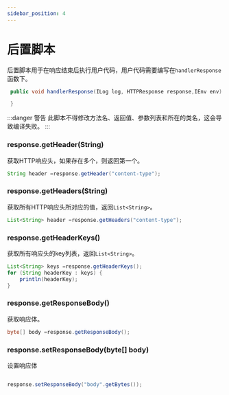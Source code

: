 ```yaml
---
sidebar_position: 4
---
```


# 后置脚本


后置脚本用于在响应结束后执行用户代码，用户代码需要编写在`handlerResponse`函数下。
```java
 public void handlerResponse(ILog log, HTTPResponse response,IEnv env) {

 }
```

:::danger 警告
此脚本不得修改方法名、返回值、参数列表和所在的类名，这会导致编译失败。
:::


### response.getHeader(String)

获取HTTP响应头，如果存在多个，则返回第一个。
```java title="示例"
String header =response.getHeader("content-type");
```

### response.getHeaders(String)

获取所有HTTP响应头所对应的值，返回`List<String>`。
```java title="示例"
List<String> header =response.getHeaders("content-type");
```

### response.getHeaderKeys()

获取所有响应头的key列表，返回`List<String>`。

```java title="示例"
List<String> keys =response.getHeaderKeys();
for (String headerKey : keys) {
    println(headerKey);            
}
```

### response.getResponseBody()

获取响应体。
```java title="示例"
byte[] body =response.getResponseBody();
```

### response.setResponseBody(byte[] body)

设置响应体
```java title="示例"

response.setResponseBody("body".getBytes());
```